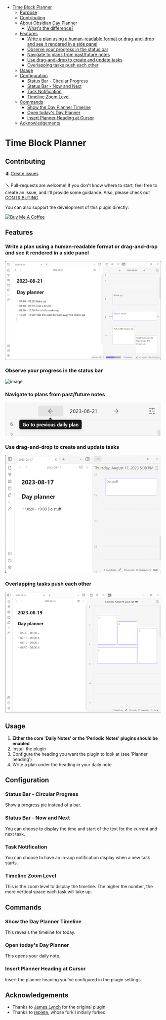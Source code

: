 - [Time Block Planner](#time-block-planner)
  - [Purpose](#purpose)
  - [Contributing](#contributing)
  - [About Obsidian Day Planner](#about-obsidian-day-planner)
    - [What's the difference?](#whats-the-difference)
  - [Features](#features)
    - [Write a plan using a human-readable format or drag-and-drop and see it rendered in a side panel](#write-a-plan-using-a-human-readable-format-or-drag-and-drop-and-see-it-rendered-in-a-side-panel)
    - [Observe your progress in the status bar](#observe-your-progress-in-the-status-bar)
    - [Navigate to plans from past/future notes](#navigate-to-plans-from-pastfuture-notes)
    - [Use drag-and-drop to create and update tasks](#use-drag-and-drop-to-create-and-update-tasks)
    - [Overlapping tasks push each other](#overlapping-tasks-push-each-other)
  - [Usage](#usage)
  - [Configuration](#configuration)
    - [Status Bar - Circular Progress](#status-bar---circular-progress)
    - [Status Bar - Now and Next](#status-bar---now-and-next)
    - [Task Notification](#task-notification)
    - [Timeline Zoom Level](#timeline-zoom-level)
  - [Commands](#commands)
    - [Show the Day Planner Timeline](#show-the-day-planner-timeline)
    - [Open today's Day Planner](#open-todays-day-planner)
    - [Insert Planner Heading at Cursor](#insert-planner-heading-at-cursor)
  - [Acknowledgements](#acknowledgements)

# Time Block Planner

## Contributing

🪲 [Create issues](https://github.com/ivan-lednev/obsidian-day-planner/issues)

🪛 Pull-requests are welcome! If you don't know where to start, feel free to create an issue, and I'll provide some
guidance. Also, please check out [CONTRIBUTING](./CONTRIBUTING.md).

You can also support the development of this plugin directly:

<a href="https://www.buymeacoffee.com/machineelf" target="_blank"><img src="https://cdn.buymeacoffee.com/buttons/v2/default-yellow.png" alt="Buy Me A Coffee" style="height: 60px !important;width: 217px !important;" ></a>

## Features

### Write a plan using a human-readable format or drag-and-drop and see it rendered in a side panel

![image](./assets/main-demo.png)

### Observe your progress in the status bar

![image](https://github.com/ivan-lednev/obsidian-day-planner/assets/41428836/0acf9def-6225-4174-9070-4450ae17fa79)

### Navigate to plans from past/future notes

![](./assets/navigation-demo.png)

### Use drag-and-drop to create and update tasks

![](assets/dnd-demo.gif)

### Overlapping tasks push each other

![](assets/overlap-demo.png)

## Usage

1. **Either the core 'Daily Notes' or the 'Periodic Notes' plugins should be enabled**
1. Install the plugin
1. Configure the heading you want the plugin to look at (see 'Planner heading')
1. Write a plan under the heading in your daily note

## Configuration

### Status Bar - Circular Progress

Show a progress pie instead of a bar.

### Status Bar - Now and Next

You can choose to display the time and start of the text for the current and next task.

### Task Notification

You can choose to have an in-app notification display when a new task starts.

### Timeline Zoom Level

This is the zoom level to display the timeline. The higher the number, the more vertical space each task will take up.

## Commands

### Show the Day Planner Timeline

This reveals the timeline for today.

### Open today's Day Planner

This opens your daily note.

### Insert Planner Heading at Cursor

Insert the planner heading you've configured in the plugin settings.

## Acknowledgements

- Thanks to [James Lynch](https://github.com/lynchjames) for the original plugin
- Thanks to [replete](https://github.com/replete), whose fork I initially forked
